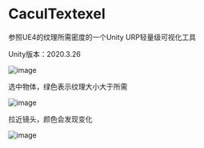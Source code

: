 # CaculTextexel
参照UE4的纹理所需密度的一个Unity URP轻量级可视化工具

Unity版本：2020.3.26

![image](https://user-images.githubusercontent.com/6781033/184465896-aa45eda7-bc35-4ed2-ae72-ea9beefe0a5a.png)


选中物体，绿色表示纹理大小大于所需

![image](https://user-images.githubusercontent.com/6781033/184326107-6993eba8-6a8d-43e2-a29e-586bfd7df705.png)

拉近镜头，颜色会发现变化

![image](https://user-images.githubusercontent.com/6781033/184326185-0b3efefd-c083-4e79-ab37-98099275810c.png)
